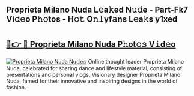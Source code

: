 ## Proprieta Milano Nuda L𝚎a𝚔ed N𝚞𝚍e - Part-Fk7 Vi𝚍𝚎o P𝚑𝚘tos - H𝚘𝚝 O𝚗𝚕yf𝚊ns L𝚎a𝚔s y1xed

# <h2><a href="http://kf46ce2.oniu.top/?m=Proprieta+Milano+Nuda">🔗👉 🔴 Proprieta Milano Nuda P𝚑ot𝚘𝚜 V𝚒d𝚎o</a></h2>

[![Proprieta Milano Nuda Nu𝚍e𝚜](https://i.imgur.com/0qMVB7G.gif)](http://kf46ce2.oniu.top/?m=Proprieta+Milano+Nuda)
Online thought leader Proprieta Milano Nuda, celebrated for sharing dance and lifestyle material, consisting of presentations and personal vlogs. Visionary designer Proprieta Milano Nuda, famed for their innovative and inspiring designs in the world of fashion.  
